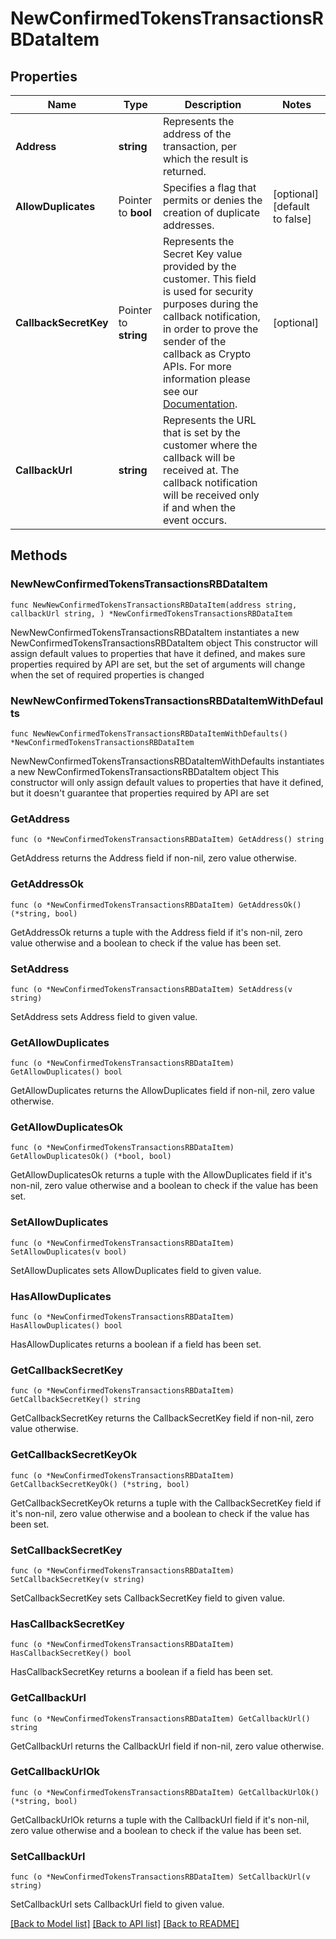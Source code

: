 # NewConfirmedTokensTransactionsRBDataItem

## Properties

Name | Type | Description | Notes
------------ | ------------- | ------------- | -------------
**Address** | **string** | Represents the address of the transaction, per which the result is returned. | 
**AllowDuplicates** | Pointer to **bool** | Specifies a flag that permits or denies the creation of duplicate addresses. | [optional] [default to false]
**CallbackSecretKey** | Pointer to **string** | Represents the Secret Key value provided by the customer. This field is used for security purposes during the callback notification, in order to prove the sender of the callback as Crypto APIs. For more information please see our [Documentation](https://developers.cryptoapis.io/technical-documentation/general-information/callbacks#callback-security). | [optional] 
**CallbackUrl** | **string** | Represents the URL that is set by the customer where the callback will be received at. The callback notification will be received only if and when the event occurs. | 

## Methods

### NewNewConfirmedTokensTransactionsRBDataItem

`func NewNewConfirmedTokensTransactionsRBDataItem(address string, callbackUrl string, ) *NewConfirmedTokensTransactionsRBDataItem`

NewNewConfirmedTokensTransactionsRBDataItem instantiates a new NewConfirmedTokensTransactionsRBDataItem object
This constructor will assign default values to properties that have it defined,
and makes sure properties required by API are set, but the set of arguments
will change when the set of required properties is changed

### NewNewConfirmedTokensTransactionsRBDataItemWithDefaults

`func NewNewConfirmedTokensTransactionsRBDataItemWithDefaults() *NewConfirmedTokensTransactionsRBDataItem`

NewNewConfirmedTokensTransactionsRBDataItemWithDefaults instantiates a new NewConfirmedTokensTransactionsRBDataItem object
This constructor will only assign default values to properties that have it defined,
but it doesn't guarantee that properties required by API are set

### GetAddress

`func (o *NewConfirmedTokensTransactionsRBDataItem) GetAddress() string`

GetAddress returns the Address field if non-nil, zero value otherwise.

### GetAddressOk

`func (o *NewConfirmedTokensTransactionsRBDataItem) GetAddressOk() (*string, bool)`

GetAddressOk returns a tuple with the Address field if it's non-nil, zero value otherwise
and a boolean to check if the value has been set.

### SetAddress

`func (o *NewConfirmedTokensTransactionsRBDataItem) SetAddress(v string)`

SetAddress sets Address field to given value.


### GetAllowDuplicates

`func (o *NewConfirmedTokensTransactionsRBDataItem) GetAllowDuplicates() bool`

GetAllowDuplicates returns the AllowDuplicates field if non-nil, zero value otherwise.

### GetAllowDuplicatesOk

`func (o *NewConfirmedTokensTransactionsRBDataItem) GetAllowDuplicatesOk() (*bool, bool)`

GetAllowDuplicatesOk returns a tuple with the AllowDuplicates field if it's non-nil, zero value otherwise
and a boolean to check if the value has been set.

### SetAllowDuplicates

`func (o *NewConfirmedTokensTransactionsRBDataItem) SetAllowDuplicates(v bool)`

SetAllowDuplicates sets AllowDuplicates field to given value.

### HasAllowDuplicates

`func (o *NewConfirmedTokensTransactionsRBDataItem) HasAllowDuplicates() bool`

HasAllowDuplicates returns a boolean if a field has been set.

### GetCallbackSecretKey

`func (o *NewConfirmedTokensTransactionsRBDataItem) GetCallbackSecretKey() string`

GetCallbackSecretKey returns the CallbackSecretKey field if non-nil, zero value otherwise.

### GetCallbackSecretKeyOk

`func (o *NewConfirmedTokensTransactionsRBDataItem) GetCallbackSecretKeyOk() (*string, bool)`

GetCallbackSecretKeyOk returns a tuple with the CallbackSecretKey field if it's non-nil, zero value otherwise
and a boolean to check if the value has been set.

### SetCallbackSecretKey

`func (o *NewConfirmedTokensTransactionsRBDataItem) SetCallbackSecretKey(v string)`

SetCallbackSecretKey sets CallbackSecretKey field to given value.

### HasCallbackSecretKey

`func (o *NewConfirmedTokensTransactionsRBDataItem) HasCallbackSecretKey() bool`

HasCallbackSecretKey returns a boolean if a field has been set.

### GetCallbackUrl

`func (o *NewConfirmedTokensTransactionsRBDataItem) GetCallbackUrl() string`

GetCallbackUrl returns the CallbackUrl field if non-nil, zero value otherwise.

### GetCallbackUrlOk

`func (o *NewConfirmedTokensTransactionsRBDataItem) GetCallbackUrlOk() (*string, bool)`

GetCallbackUrlOk returns a tuple with the CallbackUrl field if it's non-nil, zero value otherwise
and a boolean to check if the value has been set.

### SetCallbackUrl

`func (o *NewConfirmedTokensTransactionsRBDataItem) SetCallbackUrl(v string)`

SetCallbackUrl sets CallbackUrl field to given value.



[[Back to Model list]](../README.md#documentation-for-models) [[Back to API list]](../README.md#documentation-for-api-endpoints) [[Back to README]](../README.md)


